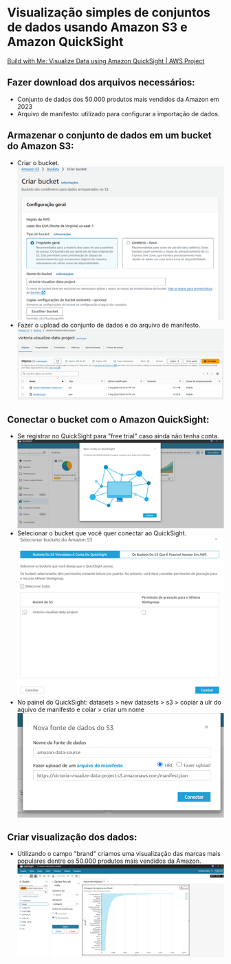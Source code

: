 # Visualização simples de conjuntos de dados usando Amazon S3 e Amazon QuickSight
[Build with Me: Visualize Data using Amazon QuickSight | AWS Project](https://www.youtube.com/watch?v=4-8cXuZzKTg)

## Fazer download dos arquivos necessários:
- Conjunto de dados dos 50.000 produtos mais vendidos da Amazon em 2023
- Arquivo de manifesto: utilizado para configurar a importação de dados.

## Armazenar o conjunto de dados em um bucket do Amazon S3:
- Criar o bucket.
  <img src="https://github.com/V1ctor1aTorres/Simple-Data-Visualization-With-Amazon-QuickSight/blob/main/images/create_bucket.png">
- Fazer o upload do conjunto de dados e do arquivo de manifesto.
  <img src="https://github.com/V1ctor1aTorres/Simple-Data-Visualization-With-Amazon-QuickSight/blob/main/images/upload_manifest.png">

## Conectar o bucket com o Amazon QuickSight:
- Se registrar no QuickSight para "free trial" caso ainda não tenha conta.
  <img src="https://github.com/V1ctor1aTorres/Simple-Data-Visualization-With-Amazon-QuickSight/blob/main/images/QuickSight.png">
- Selecionar o bucket que você quer conectar ao QuickSight.
  <img src="https://github.com/V1ctor1aTorres/Simple-Data-Visualization-With-Amazon-QuickSight/blob/main/images/select_bucket.png">
- No painel do QuickSight: datasets > new datasets > s3 > copiar a ulr do aquivo de manifesto e colar > criar um nome
  <img src="https://github.com/V1ctor1aTorres/Simple-Data-Visualization-With-Amazon-QuickSight/blob/main/images/manifest_url.png">

## Criar visualização dos dados:
- Utilizando o campo "brand" criamos uma visualização das marcas mais populares dentre os 50.000 produtos mais vendidos da Amazon.
  <img src="https://github.com/V1ctor1aTorres/Simple-Data-Visualization-With-Amazon-QuickSight/blob/main/images/marcas_mais_populares.png">

